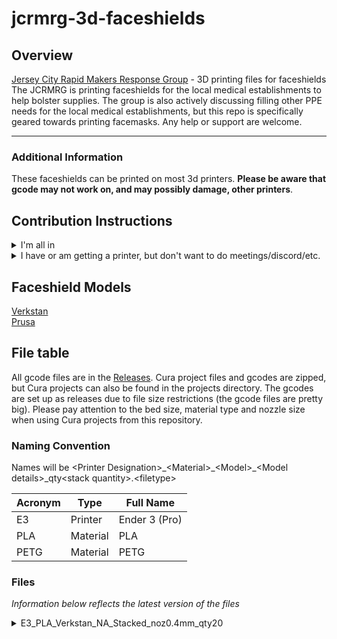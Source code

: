 # jcrmrg-3d-faceshields
## Overview
[Jersey City Rapid Makers Response Group](https://jcrmrg.org) - 3D printing files for faceshields  
The JCRMRG is printing faceshields for the local medical establishments to help bolster supplies.
The group is also actively discussing filling other PPE needs for the local medical establishments, but this repo is specifically geared towards printing facemasks.
Any help or support are welcome.

---

### Additional Information
These faceshields can be printed on most 3d printers.  **Please be aware that gcode may not work on, and may possibly damage, other printers**.

## Contribution Instructions

<details>
  <summary>I'm all in</summary>

  Great, first go to our [site and sign up](https://jcrmrg.org/join).  
  After fully onboarding you will be able to contribute to the repo, but it is not required.
  Follow the guides below for pulling the repo and contributing.
  In the meantime you can download the gcode or Cura projects and start printing.

  #### Requirements:
  * Git
  * Cura
  * Write access to the repo (contact @timothyjryan)

  #### Get the repository
  ```
  cd <where to keep local copy>
  git clone https://github.com/JerseyCityRapidMakerResponseGroup/jcrmrg-3d-faceshields
  ```
  #### Edit projects
  *gcode and zips are ignored by git intentionally*
  **Make sure to pull the repository before doing any work**

  `git pull`

  Use Cura to open a project in the projects folder or save a new project to that folder.
  Then push it to the repo.
  
  ```
  git add . # adds everything, alternatively git add <file>
  git commit -m "Some description about the change made to the file"
  git push
  ```

  #### Upload gcode
  Go to the [Releases](https://github.com/JerseyCityRapidMakerResponseGroup/jcrmrg-3d-faceshields/releases) page.  
  Add a new draft. The uploaded file should be a zip of the gcode and the Cura project.  
  **Please be sure that different files have different major version numbers (v1.x, v2.x, etc.).
  This is not exactly how versioning should be used, but it will be the easiest to maintain for our purposes.**

</details>

<details>
  <summary>I have or am getting a printer, but don't want to do meetings/discord/etc.</summary>
  
  Copy the Cura projects for either the Prusa or Verskstan models from this repo (or clone the repo).
  Print what you can and message [admin@jcrmrg.org](mailto:admin@jcrmrg.org) to discuss drop off.
  If you run into printing problems please [sign up](https://jcrmrg.org/join) with our group. 
  We have an active maker community for troubleshooting.

</details>

## Faceshield Models
[Verkstan](https://3dprint.nih.gov/discover/3dpx-013306)  
[Prusa](https://www.prusa3d.com/covid19/)

## File table
All gcode files are in the [Releases](https://github.com/timothyjryan/jcrmrg-3d-faceshields/releases).
Cura project files and gcodes are zipped, but Cura projects can also be found in the projects directory.
The gcodes are set up as releases due to file size restrictions (the gcode files are pretty big).
Please pay attention to the bed size, material type and nozzle size when using Cura projects from this repository.

### Naming Convention

Names will be \<Printer Designation\>\_\<Material\>\_\<Model\>\_\<Model details\>\_qty\<stack quantity\>.\<filetype\>

| Acronym | Type     | Full Name     |
|-------- |--------- |-------------- |
|E3       | Printer  | Ender 3 (Pro) |
|PLA      | Material | PLA           |
|PETG     | Material | PETG          |
  
### Files
*Information below reflects the latest version of the files*
<details>
  <summary>E3_PLA_Verkstan_NA_Stacked_noz0.4mm_qty20</summary>
  
  1. **Description:** #JCRMRG branded 2x10 stack of Verkstan NA 6 hole punch using PLA
  1. **Estimated Time:** 18H37M
  1. **Actual Time:** 
  1. **Additional Notes:**
      1. No slowdown on 1st layer of stacks
      1. 0.4mm Nozzle gcode
      1. Concentric floor        
</details>

